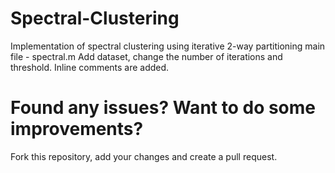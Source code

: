# Spectral-Clustering
Implementation of spectral clustering using iterative 2-way partitioning
main file - spectral.m
Add dataset, change the number of iterations and threshold.
Inline comments are added.

# Found any issues? Want to do some improvements?
Fork this repository, add your changes and create a pull request.
